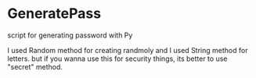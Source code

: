 # GeneratePass
script for generating password with Py

I used Random method for creating randmoly and I used String method for letters. 
but if you wanna use this for security things, its better to use "secret" method. 
